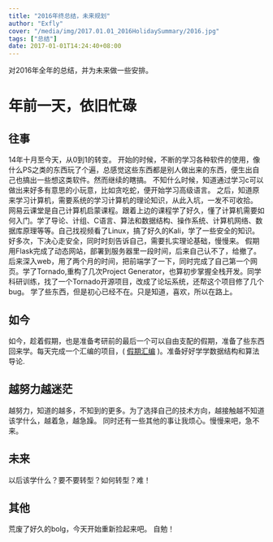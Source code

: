 ```yaml
---
title: "2016年终总结，未来规划"
author: "Exfly"
cover: "/media/img/2017.01.01_2016HolidaySummary/2016.jpg"
tags: ["总结"]
date: 2017-01-01T14:24:40+08:00
---
```


对2016年全年的总结，并为未来做一些安排。

<!--more--> 

# 年前一天，依旧忙碌

## 往事
14年十月至今天，从0到1的转变。
开始的时候，不断的学习各种软件的使用，像什么PS之类的东西玩了个遍，总感觉这些东西都是别人做出来的东西，便生出自己也搞出一些想这类软件。然而继续的瞎搞。
不知什么时候，知道通过学习c可以做出来好多有意思的小玩意，比如贪吃蛇，便开始学习高级语言。
之后，知道原来学习计算机，需要系统的学习计算机的理论知识，从此入坑，一发不可收拾。
网易云课堂是自己计算机启蒙课程。跟着上边的课程学了好久，懂了计算机需要如何入门。学了导论、计组、C语言、算法和数据结构、操作系统、计算机网络、数据库原理等等。自己找视频看了Linux，搞了好久的Kali，学了一些安全的知识。好多次，下决心走安全，同时时刻告诉自己，需要扎实理论基础，慢慢来。
假期用Flask完成了动态网站，部署到服务器里一段时间，后来自己认不了，给撤了。
后来深入web，用了两个月的时间，把前端学了一下，同时完成了自己第一个网页。学了Tornado,重构了几次Project Generator，也算初步掌握全栈开发。同学科研训练，找了一个Tornado开源项目，改成了论坛系统，还帮这个项目修了几个bug。
学了些东西，但是初心已经不在。只是知道，喜欢，所以在路上。

## 如今
如今，趁着假期，也是准备考研前的最后一个可以自由支配的假期，准备了些东西回来学。每天完成一个汇编的项目，( [假期汇编](https://github.com/ExFly/CsLearning/tree/master/Language/ASM/holiday) )。准备好好学学数据结构和算法导论.

## 越努力越迷茫
越努力，知道的越多，不知到的更多。为了选择自己的技术方向，越接触越不知道该学什么，越着急，越急躁。
同时还有一些其他的事让我烦心。慢慢来吧，急不来。

## 未来
以后该学什么？要不要转型？如何转型？难！

## 其他
荒废了好久的bolg，今天开始重新捡起来吧。
自勉！
